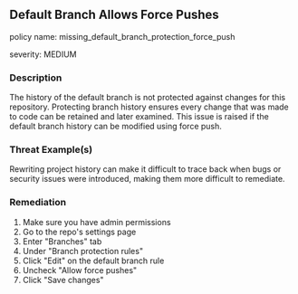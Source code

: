 ## Default Branch Allows Force Pushes

policy name: missing_default_branch_protection_force_push

severity: MEDIUM

### Description

The history of the default branch is not protected against changes for this repository. Protecting branch history ensures every change that was made to code can be retained and later examined. This issue is raised if the default branch history can be modified using force push.

### Threat Example(s)

Rewriting project history can make it difficult to trace back when bugs or security issues were introduced, making them more difficult to remediate.

### Remediation

1. Make sure you have admin permissions
2. Go to the repo's settings page
3. Enter "Branches" tab
4. Under "Branch protection rules"
5. Click "Edit" on the default branch rule
6. Uncheck "Allow force pushes"
7. Click "Save changes"
